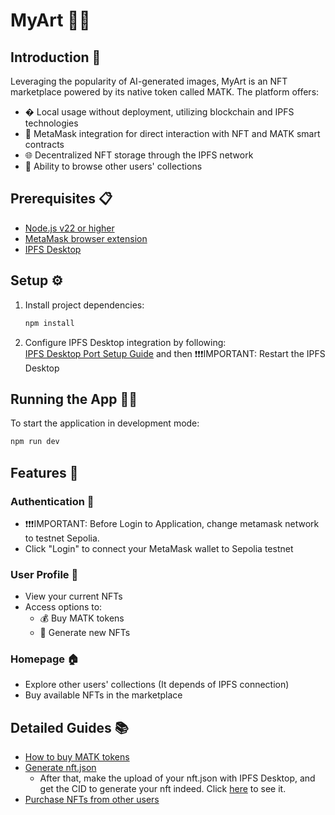 # MyArt 🎨✨

## Introduction 🚀

Leveraging the popularity of AI-generated images, MyArt is an NFT marketplace powered by its native token called MATK. The platform offers:

- � Local usage without deployment, utilizing blockchain and IPFS technologies  
- 🔗 MetaMask integration for direct interaction with NFT and MATK smart contracts  
- 🌐 Decentralized NFT storage through the IPFS network  
- 👀 Ability to browse other users' collections  

## Prerequisites 📋

- [Node.js v22 or higher](https://nodejs.org/en)
- [MetaMask browser extension](https://metamask.io/download)
- [IPFS Desktop](https://docs.ipfs.tech/install/ipfs-desktop/) 

## Setup ⚙️

1. Install project dependencies:  
   ```bash
   npm install
   ```

2. Configure IPFS Desktop integration by following:  
   [IPFS Desktop Port Setup Guide](https://github.com/isacpxc/myart/issues/26)  and then ❗❗❗IMPORTANT: Restart the IPFS Desktop 

## Running the App 🏃‍♂️

To start the application in development mode:  
```bash
npm run dev
```

## Features 🌟

### Authentication 🔐  
- ❗❗❗IMPORTANT: Before Login to Application, change metamask network to testnet Sepolia.
- Click "Login" to connect your MetaMask wallet to Sepolia testnet  

### User Profile 👤  
- View your current NFTs  
- Access options to:  
  - 💰 Buy MATK tokens  
  - 🎨 Generate new NFTs  

### Homepage 🏠  
- Explore other users' collections (It depends of IPFS connection)
- Buy available NFTs in the marketplace  

## Detailed Guides 📚  
- [How to buy MATK tokens](https://youtu.be/UW_zk3wRe2k)  
- [Generate nft.json](https://youtu.be/1M2gtc3n2_I)  
  - After that, make the upload of your nft.json with IPFS Desktop, and get the CID to generate your nft indeed. Click [here](https://youtu.be/KydRQLc6-j4) to see it.
- [Purchase NFTs from other users](https://youtu.be/c70edLGO8mw) 